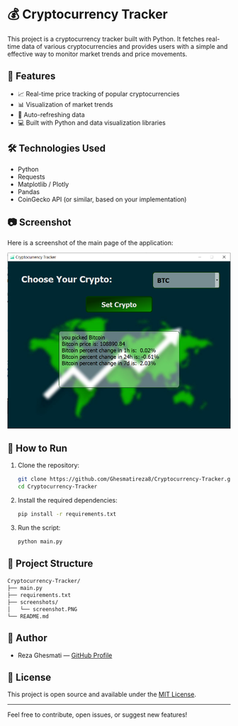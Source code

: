 
# 💰 Cryptocurrency Tracker

This project is a cryptocurrency tracker built with Python. It fetches real-time data of various cryptocurrencies and provides users with a simple and effective way to monitor market trends and price movements.

## 🚀 Features

- 📈 Real-time price tracking of popular cryptocurrencies
- 📊 Visualization of market trends
- 🔄 Auto-refreshing data
- 💻 Built with Python and data visualization libraries

## 🛠️ Technologies Used

- Python
- Requests
- Matplotlib / Plotly
- Pandas
- CoinGecko API (or similar, based on your implementation)

## 📷 Screenshot

Here is a screenshot of the main page of the application:

![Main Screenshot](screenshots/screenshot.PNG)

## 🧰 How to Run

1. Clone the repository:
   ```bash
   git clone https://github.com/Ghesmatireza8/Cryptocurrency-Tracker.git
   cd Cryptocurrency-Tracker
   ```

2. Install the required dependencies:
   ```bash
   pip install -r requirements.txt
   ```

3. Run the script:
   ```bash
   python main.py
   ```

## 📂 Project Structure

```
Cryptocurrency-Tracker/
├── main.py
├── requirements.txt
├── screenshots/
│   └── screenshot.PNG
└── README.md
```

## 👤 Author

- Reza Ghesmati — [GitHub Profile](https://github.com/Ghesmatireza8)

## 📄 License

This project is open source and available under the [MIT License](LICENSE).

---

Feel free to contribute, open issues, or suggest new features!
